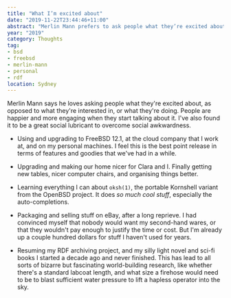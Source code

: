 ```yaml
---
title: "What I’m excited about"
date: "2019-11-22T23:44:46+11:00"
abstract: "Merlin Mann prefers to ask people what they’re excited about. People are always more engaged and happy when they talk about it."
year: "2019"
category: Thoughts
tag:
- bsd
- freebsd
- merlin-mann
- personal
- rdf
location: Sydney
---
```

Merlin Mann says he loves asking people what they're excited about, as opposed to what they're interested in, or what they're doing. People are happier and more engaging when they start talking about it. I've also found it to be a great social lubricant to overcome social awkwardness.

* Using and upgrading to FreeBSD 12.1, at the cloud company that I work at, and on my personal machines. I feel this is the best point release in terms of features and goodies that we've had in a while.

* Upgrading and making our home nicer for Clara and I. Finally getting new tables, nicer computer chairs, and organising things better.

* Learning everything I can about `oksh(1)`, the portable Kornshell variant from the OpenBSD project. It does *so much cool stuff*, especially the auto-completions. 

* Packaging and selling stuff on eBay, after a long reprieve. I had convinced myself that nobody would want my second-hand wares, or that they wouldn't pay enough to justify the time or cost. But I'm already up a couple hundred dollars for stuff I haven't used for years.

* Resuming my RDF archiving project, and my silly light novel and sci-fi books I started a decade ago and never finished. This has lead to all sorts of bizarre but fascinating world-building research, like whether there's a standard labcoat length, and what size a firehose would need to be to blast sufficient water pressure to lift a hapless operator into the sky. 

